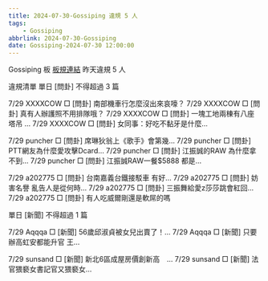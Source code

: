 ```yaml
---
title: 2024-07-30-Gossiping 違規 5 人
tags:
    - Gossiping
abbrlink: 2024-07-30-Gossiping
date: Gossiping-2024-07-30 12:00:00
---
```

Gossiping 板 [板規連結](https://www.ptt.cc/bbs/Gossiping/M.1637425085.A.07D.html)
昨天違規 5 人
<!-- more -->

違規清單
單日 [問卦] 不得超過 3 篇

7/29 XXXXCOW □ [問卦] 南部機車行怎麼沒出來哀嚎？
7/29 XXXXCOW □ [問卦] 真有人辦護照不用排隊哦？
7/29 XXXXCOW □ [問卦] 一塊工地兩棟有八座塔吊 …
7/29 XXXXCOW □ [問卦] 女同事：好吃不黏牙是什麼…

7/29 puncher □ [問卦] 席琳狄翁上《歌手》會第幾…
7/29 puncher □ [問卦] PTT網友為什麼愛攻擊Dcard…
7/29 puncher □ [問卦] 江振誠的RAW 為什麼拿不到…
7/29 puncher □ [問卦] 江振誠RAW一餐$5888 都是…

7/29 a202775 □ [問卦] 台南嘉義台鐵接駁車 有好…
7/29 a202775 □ [問卦] 妨害名譽 亂告人是從何時…
7/29 a202775 □ [問卦] 三振舞給愛z莎莎跳會紅回…
7/29 a202775 □ [問卦] 有人吃威爾剛還是軟屌的嗎

單日 [新聞] 不得超過 1 篇

7/29 Aqqqa □ [新聞] 56歲邱淑貞被女兒出賣了！…
7/29 Aqqqa □ [新聞] 只要辦高虹安都能升官 王…

7/29 sunsand □ [新聞] 新北6區成屋房價創新高　…
7/29 sunsand □ [新聞] 法官猥褻女書記官又猥褻女…